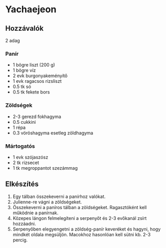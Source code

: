 # Yachaejeon

## Hozzávalók
2 adag

### Panír
- 1 bögre liszt (200 g)
- 1 bögre víz
- 2 evk burgonyakeményítő
- 1 evk ragacsos rizsliszt
- 0.5 tk só
- 0.5 tk fekete bors

### Zöldségek
- 2-3 gerezd fokhagyma
- 0.5 cukkini
- 1 répa
- 0.3 vöröshagyma esetleg zöldhagyma

### Mártogatós
- 1 evk szójaszósz
- 2 tk rizsecet
- 1 tk megroppantot szezámmag

## Elkészítés
1. Egy tálban összekeverni a panírhoz valókat.
2. Julienne-re vágni a zöldségeket.
3. Összekeverni a paníros tálban a zöldségeket. Ragasztóként kell működnie a panírnak.
4. Közepes lángon felmelegíteni a serpenyőt és 2-3 evőkanál zsírt hozzáadni.
5. Serpenyőben elegyengetni a zöldség-panír keveréket és hagyni, hogy mindkét oldala megsüljön. Macokhoz hasonlóan kell sütni kb. 2-3 percig.

